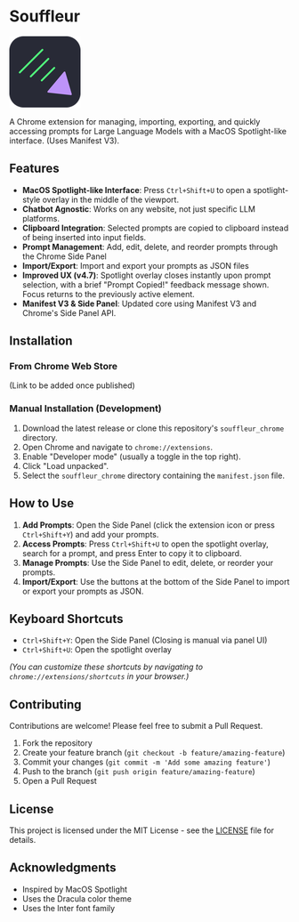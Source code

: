 # Souffleur

![Souffleur Logo](icons/icon128.png)

A Chrome extension for managing, importing, exporting, and quickly accessing prompts for Large Language Models with a MacOS Spotlight-like interface. (Uses Manifest V3).

## Features

- **MacOS Spotlight-like Interface**: Press `Ctrl+Shift+U` to open a spotlight-style overlay in the middle of the viewport.
- **Chatbot Agnostic**: Works on any website, not just specific LLM platforms.
- **Clipboard Integration**: Selected prompts are copied to clipboard instead of being inserted into input fields.
- **Prompt Management**: Add, edit, delete, and reorder prompts through the Chrome Side Panel
- **Import/Export**: Import and export your prompts as JSON files
- **Improved UX (v4.7)**: Spotlight overlay closes instantly upon prompt selection, with a brief "Prompt Copied!" feedback message shown. Focus returns to the previously active element.
- **Manifest V3 & Side Panel**: Updated core using Manifest V3 and Chrome's Side Panel API.

## Installation

### From Chrome Web Store

(Link to be added once published)

### Manual Installation (Development)

1. Download the latest release or clone this repository's `souffleur_chrome` directory.
2. Open Chrome and navigate to `chrome://extensions`.
3. Enable "Developer mode" (usually a toggle in the top right).
4. Click "Load unpacked".
5. Select the `souffleur_chrome` directory containing the `manifest.json` file.

## How to Use

1. **Add Prompts**: Open the Side Panel (click the extension icon or press `Ctrl+Shift+Y`) and add your prompts.
2. **Access Prompts**: Press `Ctrl+Shift+U` to open the spotlight overlay, search for a prompt, and press Enter to copy it to clipboard.
3. **Manage Prompts**: Use the Side Panel to edit, delete, or reorder your prompts.
4. **Import/Export**: Use the buttons at the bottom of the Side Panel to import or export your prompts as JSON.

## Keyboard Shortcuts

- `Ctrl+Shift+Y`: Open the Side Panel (Closing is manual via panel UI)
- `Ctrl+Shift+U`: Open the spotlight overlay

*(You can customize these shortcuts by navigating to `chrome://extensions/shortcuts` in your browser.)*

## Contributing

Contributions are welcome! Please feel free to submit a Pull Request.

1. Fork the repository
2. Create your feature branch (`git checkout -b feature/amazing-feature`)
3. Commit your changes (`git commit -m 'Add some amazing feature'`)
4. Push to the branch (`git push origin feature/amazing-feature`)
5. Open a Pull Request

## License

This project is licensed under the MIT License - see the [LICENSE](LICENSE) file for details.

## Acknowledgments

- Inspired by MacOS Spotlight
- Uses the Dracula color theme
- Uses the Inter font family
